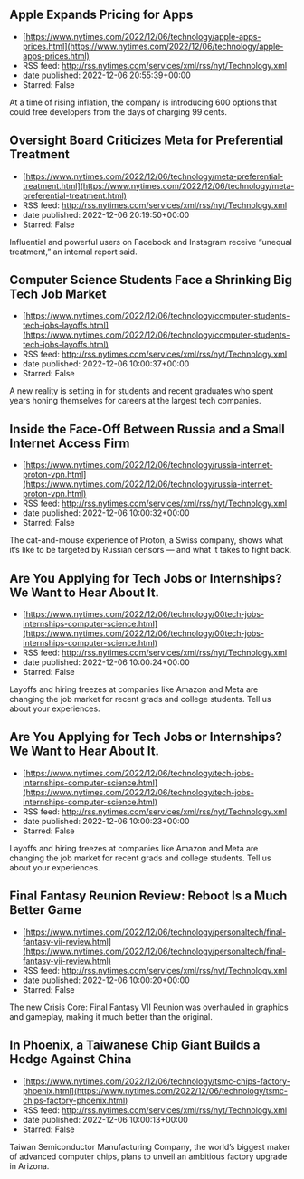 ## Apple Expands Pricing for Apps
 - [https://www.nytimes.com/2022/12/06/technology/apple-apps-prices.html](https://www.nytimes.com/2022/12/06/technology/apple-apps-prices.html)
 - RSS feed: http://rss.nytimes.com/services/xml/rss/nyt/Technology.xml
 - date published: 2022-12-06 20:55:39+00:00
 - Starred: False

At a time of rising inflation, the company is introducing 600 options that could free developers from the days of charging 99 cents.

## Oversight Board Criticizes Meta for Preferential Treatment
 - [https://www.nytimes.com/2022/12/06/technology/meta-preferential-treatment.html](https://www.nytimes.com/2022/12/06/technology/meta-preferential-treatment.html)
 - RSS feed: http://rss.nytimes.com/services/xml/rss/nyt/Technology.xml
 - date published: 2022-12-06 20:19:50+00:00
 - Starred: False

Influential and powerful users on Facebook and Instagram receive “unequal treatment,” an internal report said.

## Computer Science Students Face a Shrinking Big Tech Job Market
 - [https://www.nytimes.com/2022/12/06/technology/computer-students-tech-jobs-layoffs.html](https://www.nytimes.com/2022/12/06/technology/computer-students-tech-jobs-layoffs.html)
 - RSS feed: http://rss.nytimes.com/services/xml/rss/nyt/Technology.xml
 - date published: 2022-12-06 10:00:37+00:00
 - Starred: False

A new reality is setting in for students and recent graduates who spent years honing themselves for careers at the largest tech companies.

## Inside the Face-Off Between Russia and a Small Internet Access Firm
 - [https://www.nytimes.com/2022/12/06/technology/russia-internet-proton-vpn.html](https://www.nytimes.com/2022/12/06/technology/russia-internet-proton-vpn.html)
 - RSS feed: http://rss.nytimes.com/services/xml/rss/nyt/Technology.xml
 - date published: 2022-12-06 10:00:32+00:00
 - Starred: False

The cat-and-mouse experience of Proton, a Swiss company, shows what it’s like to be targeted by Russian censors — and what it takes to fight back.

## Are You Applying for Tech Jobs or Internships? We Want to Hear About It.
 - [https://www.nytimes.com/2022/12/06/technology/00tech-jobs-internships-computer-science.html](https://www.nytimes.com/2022/12/06/technology/00tech-jobs-internships-computer-science.html)
 - RSS feed: http://rss.nytimes.com/services/xml/rss/nyt/Technology.xml
 - date published: 2022-12-06 10:00:24+00:00
 - Starred: False

Layoffs and hiring freezes at companies like Amazon and Meta are changing the job market for recent grads and college students. Tell us about your experiences.

## Are You Applying for Tech Jobs or Internships? We Want to Hear About It.
 - [https://www.nytimes.com/2022/12/06/technology/tech-jobs-internships-computer-science.html](https://www.nytimes.com/2022/12/06/technology/tech-jobs-internships-computer-science.html)
 - RSS feed: http://rss.nytimes.com/services/xml/rss/nyt/Technology.xml
 - date published: 2022-12-06 10:00:23+00:00
 - Starred: False

Layoffs and hiring freezes at companies like Amazon and Meta are changing the job market for recent grads and college students. Tell us about your experiences.

## Final Fantasy Reunion Review: Reboot Is a Much Better Game
 - [https://www.nytimes.com/2022/12/06/technology/personaltech/final-fantasy-vii-review.html](https://www.nytimes.com/2022/12/06/technology/personaltech/final-fantasy-vii-review.html)
 - RSS feed: http://rss.nytimes.com/services/xml/rss/nyt/Technology.xml
 - date published: 2022-12-06 10:00:20+00:00
 - Starred: False

The new Crisis Core: Final Fantasy VII Reunion was overhauled in graphics and gameplay, making it much better than the original.

## In Phoenix, a Taiwanese Chip Giant Builds a Hedge Against China
 - [https://www.nytimes.com/2022/12/06/technology/tsmc-chips-factory-phoenix.html](https://www.nytimes.com/2022/12/06/technology/tsmc-chips-factory-phoenix.html)
 - RSS feed: http://rss.nytimes.com/services/xml/rss/nyt/Technology.xml
 - date published: 2022-12-06 10:00:13+00:00
 - Starred: False

Taiwan Semiconductor Manufacturing Company, the world’s biggest maker of advanced computer chips, plans to unveil an ambitious factory upgrade in Arizona.
